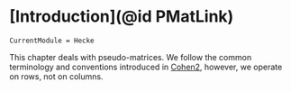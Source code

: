 # [Introduction](@id PMatLink)

```@meta
CurrentModule = Hecke
```


This chapter deals with pseudo-matrices.
We follow the common terminology and conventions introduced in
[Cohen2](@cite), however, we operate on rows, not on columns.

